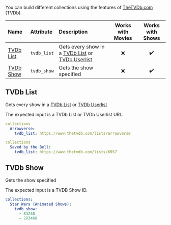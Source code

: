 You can build different collections using the features of [TheTVDb.com](https://www.thetvdb.com/) (TVDb).

| Name | Attribute | Description | Works with Movies | Works with Shows |
| :-- | :-- | :-- | :--: | :--: |
| [TVDb List](#tvdb-list) | `tvdb_list` | Gets every show in a [TVDb List](https://www.thetvdb.com/lists) or [TVDb Userlist](https://www.thetvdb.com/lists/custom) | :x: | :heavy_check_mark: |
| [TVDb Show](#tvdb-show) | `tvdb_show` | Gets the show specified | :x: | :heavy_check_mark: |

## TVDb List
Gets every show in a [TVDb List](https://www.thetvdb.com/lists) or [TVDb Userlist](https://www.thetvdb.com/lists/custom)

The expected input is a TVDb List or TVDb Userlist URL.

```yaml
collections
  Arrowverse:
    tvdb_list: https://www.thetvdb.com/lists/arrowverse
```
```yaml
collections
  Saved by the Bell:
    tvdb_list: https://www.thetvdb.com/lists/6957
```

## TVDb Show
Gets the show specified

The expected input is a TVDB Show ID.

```yaml
collections:
  Star Wars (Animated Shows):
    tvdb_show:
      - 83268
      - 283468
```